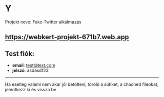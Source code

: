 # Y
Projekt neve: Fake-Twitter alkalmazás

https://webkert-projekt-671b7.web.app
---
## Test fiók:
 - **email**: test@test.com
 - **jelszó**: asdasd123
---
Ha esetleg valami nem akar jól betölteni, töröld a sütiket, a chached fileokat, jelentkezz ki és vissza be